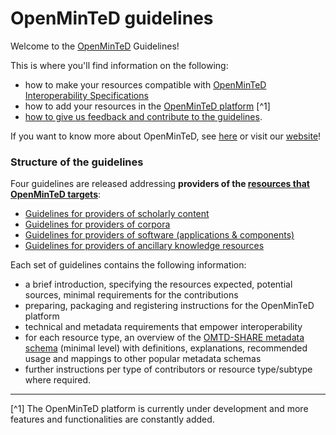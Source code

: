 # OpenMinTeD guidelines

Welcome to the [OpenMinTeD](/about-openminted.md) Guidelines!

This is where you'll find information on the following:

* how to make your resources compatible with [OpenMinTeD Interoperability Specifications](https://openminted.github.io/releases/interop-spec/)
* how to add your resources in the [OpenMinTeD platform](https:\\services.openminted.eu)
[^1]
* [how to give us feedback and contribute to the guidelines](/contributing-to-the-guidelines.md).

If you want to know more about OpenMinTeD, see [here](/about-openminted.md) or visit our [website](http://openminted.eu/)!


### Structure of the guidelines
Four guidelines are released addressing **providers of the [resources that OpenMinTeD targets](/about-openminted.md)**:

* [Guidelines for providers of scholarly content](/guidelines_for_providers_of_publications/README.md)
* [Guidelines for providers of corpora](/guidelines_for_providers_of_corpora/README.md)
* [Guidelines for providers of software (applications & components)](/guidelines_for_providers_of_sw_resources/README.md)
* [Guidelines for providers of ancillary knowledge resources](/guidelines_for_providers_of_ancillary_resources/README.md)

Each set of guidelines contains the following information:
* a brief introduction, specifying the resources expected, potential sources, minimal requirements for the contributions
* preparing, packaging and registering instructions for the OpenMinTeD platform
* technical and metadata requirements that empower interoperability
* for each resource type, an overview of the [OMTD-SHARE metadata schema](/the_omtd-share_metadata_schema.md) \(minimal level\) with definitions, explanations, recommended usage and mappings to other popular  metadata schemas
* further instructions per type of contributors or resource type/subtype where required.

---
[^1] The OpenMinTeD platform is currently under development and more features and functionalities are constantly added.
